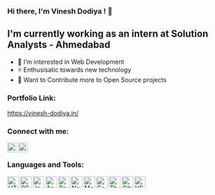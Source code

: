 ### Hi there, I'm Vinesh Dodiya ! 👋

## I'm currently working as an intern at Solution Analysts - Ahmedabad


- 👀 I’m interested in Web Development
- ⚡ Enthusisatic towards new technology 
- 🥅 Want to Contribute more to Open Source projects

### Portfolio Link:
https://vinesh-dodiya.in/



### Connect with me:


[<img align="left" alt="ishika-tailor | LinkedIn" width="22px" src="https://cdn.jsdelivr.net/npm/simple-icons@v3/icons/linkedin.svg" />][linkedin]
[<img align="left" alt="ishika-tailor | Twitter" width="22px" src="https://cdn.jsdelivr.net/npm/simple-icons@v3/icons/twitter.svg" />][twitter]

<br />

### Languages and Tools:

<img align="left" alt="HTML5" width="26px" src="https://user-images.githubusercontent.com/65213787/176353280-96fe65f4-0deb-40a7-be0b-25e2bff6bd4c.png" />
<img align="left" alt="CSS3" width="26px" src="https://user-images.githubusercontent.com/65213787/176353683-fa488915-69ea-47fe-8ae0-1f557265e57f.png" />
<img align="left" alt="JavaScript" width="26px" src="https://user-images.githubusercontent.com/65213787/176353793-36afa3c1-1f8a-44ea-b0a8-70b773ded143.png" />
<img align="left" alt="Angular" width="26px" src="https://user-images.githubusercontent.com/65213787/176354833-66962fe9-127b-4c38-94dd-fabe2b36456d.png" />
<img align="left" alt="React" width="26px" src="https://user-images.githubusercontent.com/65213787/176354927-c4ee22ec-8aea-4022-9965-8d56ddf7973d.png" />
<img align="left" alt="Node JS" width="26px" src="https://user-images.githubusercontent.com/65213787/176355015-364d3ccb-28b0-45e2-8825-8c3759a86f65.png" />
<img align="left" alt="MongoDB" width="26px" src="https://user-images.githubusercontent.com/65213787/176355128-02645fc0-4721-410f-a3a7-22ced1f53ae1.png" />
<img align="left" alt="SocketIO" width="26px" src="https://user-images.githubusercontent.com/65213787/176355219-9edf5133-5e01-42f5-8256-06451b5fd4a9.png" />
<img align="left" alt="ThreeJS" width="26px" src="https://user-images.githubusercontent.com/65213787/176355324-eabd64a5-3faa-4e17-ab33-186e1a45456a.png" />
<img align="left" alt="GitHub" width="26px" src="https://user-images.githubusercontent.com/65213787/176355450-d76a8e37-5693-4a7f-b464-74418cdf2f4a.png" />
<img align="left" alt="VSCode" width="26px" src="https://user-images.githubusercontent.com/65213787/176355489-ee2a7642-65a8-4fb7-810c-3efc1fe76fe8.png" />

[twitter]: https://twitter.com/vinesh_dodiya
[linkedin]:https://www.linkedin.com/in/vinesh-dodiya/
